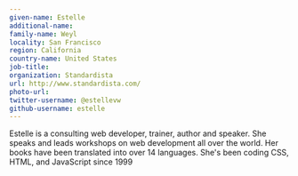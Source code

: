 ```yaml
---
given-name: Estelle	
additional-name: 
family-name: Weyl
locality: San Francisco
region: California
country-name: United States
job-title: 
organization: Standardista
url: http://www.standardista.com/
photo-url: 
twitter-username: @estellevw 
github-username: estelle
---
```

Estelle is a consulting web developer, trainer, author and speaker. She speaks and leads workshops on web development all over the world. Her books have been translated into over 14 languages. She's been coding CSS, HTML, and JavaScript since 1999
